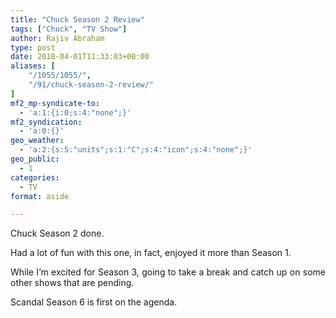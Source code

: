 ```yaml
---
title: "Chuck Season 2 Review"
tags: ["Chuck", "TV Show"]
author: Rajiv Abraham
type: post
date: 2018-04-01T11:33:03+00:00
aliases: [
    "/1055/1055/",
    "/91/chuck-season-2-review/"
]
mf2_mp-syndicate-to:
  - 'a:1:{i:0;s:4:"none";}'
mf2_syndication:
  - 'a:0:{}'
geo_weather:
  - 'a:2:{s:5:"units";s:1:"C";s:4:"icon";s:4:"none";}'
geo_public:
  - 1
categories:
  - TV
format: aside

---
```

<p style="text-align: justify;">
  Chuck Season 2 done.
</p>

<p style="text-align: justify;">
  Had a lot of fun with this one, in fact, enjoyed it more than Season 1.
</p>

<p style="text-align: justify;">
  While I&#8217;m excited for Season 3, going to take a break and catch up on some other shows that are pending.
</p>

<p style="text-align: justify;">
  Scandal Season 6 is first on the agenda.
</p>